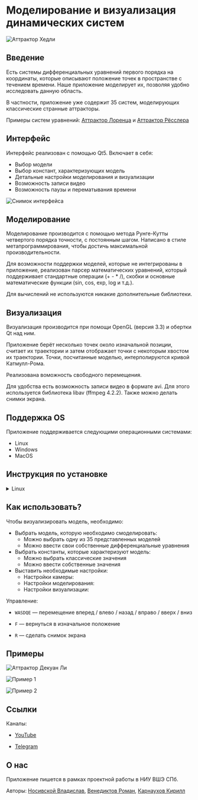 # Моделирование и визуализация динамических систем

![Аттрактор Хедли](https://github.com/kkarnauk/dynsys/blob/main/media/Hadley.gif)

## Введение

Есть системы дифференциальных уравнений первого порядка на координаты, которые описывают положение точек в пространстве с течением времени. Наше приложение моделирует их, позволяя удобно исследовать данную область.

В частности, приложение уже содержит 35 систем, моделирующих классические странные аттракторы.

Примеры систем уравнений: [Аттрактор Лоренца](https://ru.wikipedia.org/wiki/%D0%90%D1%82%D1%82%D1%80%D0%B0%D0%BA%D1%82%D0%BE%D1%80_%D0%9B%D0%BE%D1%80%D0%B5%D0%BD%D1%86%D0%B0) и [Аттрактор Рёсслера](https://ru.wikipedia.org/wiki/%D0%90%D1%82%D1%82%D1%80%D0%B0%D0%BA%D1%82%D0%BE%D1%80_%D0%A0%D1%91%D1%81%D1%81%D0%BB%D0%B5%D1%80%D0%B0)

## Интерфейс

Интерфейс реализован с помощью Qt5. Включает в себя:
* Выбор модели
* Выбор констант, характеризующих модель
* Детальные настройки моделирования и визуализации
* Возможность записи видео
* Возможность паузы и перематывания времени

![Снимок интерфейса](https://github.com/kkarnauk/dynsys/blob/main/media/Interface.png) 

## Моделирование

Моделирование производится с помощью метода Рунге-Кутты четвертого порядка точности, с постоянным шагом. Написано в стиле метапрограммирования, чтобы достичь максимальной производительности.

Для возможности поддержки моделей, которые не интегрированы в приложение, реализован парсер математических уравнений, который поддерживает стандартные операции (+ - \* /), скобки и основные математические функции (sin, cos, exp, log и т.д.).

Для вычислений не используются никакие дополнительные библиотеки.

## Визуализация

Визуализация производится при помощи OpenGL (версия 3.3) и обертки Qt над ним.

Приложение берёт несколько точек около изначальной позиции, считает их траектории и затем отображает точки с некоторым хвостом их траектории. Точки, посчитанные моделью, интерполируются кривой Катмулл-Рома.

Реализована воможность свободного перемещения.

Для удобства есть возможность записи видео в формате avi. Для этого используется библиотека libav (ffmpeg 4.2.2). Также можно делать снимки экрана.

## Поддержка OS

Приложение поддерживается следующими операционными системами:
* Linux
* Windows
* MacOS

## Инструкция по установке
<details>
<summary>
    Linux
</summary>

* Установка Qt:
```
sudo apt-get install qt5-default
```

* Установка libav (ffmpeg):
```
sudo apt-get install libavcodec-dev libavformat-dev libswscale-dev
```

<details>
<summary>
   Обновление OpenGL
</summary>

Проверить версию OpenGL:
```
glxinfo | grep "OpenGL version"
```
Требуется версия 3.3 или выше 

Обновить OpenGL для Ubuntu 18.04:
```
sudo add-apt-repository ppa:oibaf/graphics-drivers
sudo apt-get update
sudo apt-get upgrade
```
</details>
</details>

## Как использовать?

Чтобы визуализировать модель, необходимо:

* Выбрать модель, которую необходимо смоделировать:
    * Можно выбрать одну из 35 представленных моделей
    * Можно ввести свои собственные дифференциальные уравнения
* Выбрать константы, которые характеризуют модель:
    * Можно выбрать классические значения
    * Можно ввести собственные значения
* Выставить необходимые настройки:
    * Настройки камеры:
    * Настройки моделирования:
    * Настройки визуализации:

Управление:
* `WASDQE` — перемещение вперед / влево / назад / вправо / вверх / вниз

* `F` — вернуться в изначальное положение
* `R` — сделать снимок экрана

## Примеры

![Аттрактор Декуан Ли](https://github.com/kkarnauk/dynsys/blob/main/media/Dequan%20Li.gif)

![Пример 1](https://github.com/kkarnauk/dynsys/blob/main/media/Example1.png) 

![Пример 2](https://github.com/kkarnauk/dynsys/blob/main/media/Example2.png) 

## Ссылки

Каналы:
* [YouTube](https://www.youtube.com/channel/UCL6pzFtbNd7fZKhABJCvV8g?view_as=subscriber)

* [Telegram](https://t.me/strangeattractors)

## О нас

Приложение пишется в рамках проектной работы в НИУ ВШЭ СПб.

Авторы: [Носивской Владислав](https://github.com/vladnosiv), [Венедиктов Роман](https://github.com/e2e4b6b7), [Карнаухов Кирилл](https://github.com/kkarnauk)
